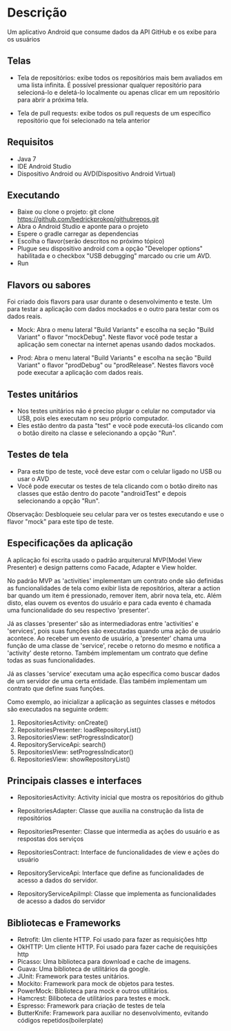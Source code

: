 # Descrição
Um aplicativo Android que consume dados da API GitHub e os exibe para os usuários

## Telas

- Tela de repositórios: exibe todos os repositórios mais bem avaliados em uma lista infinita. 
É possível pressionar qualquer repositório para selecioná-lo e deletá-lo localmente ou apenas clicar
em um repositório para abrir a próxima tela.

- Tela de pull requests: exibe todos os pull requests de um específico repositório que foi selecionado
na tela anterior

## Requisitos

- Java 7
- IDE Android Studio
- Dispositivo Android ou AVD(Dispositivo Android Virtual)

## Executando

- Baixe ou clone o projeto: git clone https://github.com/bedrickprokop/githubrepos.git
- Abra o Android Studio e aponte para o projeto
- Espere o gradle carregar as dependencias
- Escolha o flavor(serão descritos no próximo tópico)
- Plugue seu dispositivo android com a opção "Developer options" habilitada e o checkbox "USB debugging" marcado ou crie um AVD.
- Run

## Flavors ou sabores

Foi criado dois flavors para usar durante o desenvolvimento e teste. Um para testar a aplicação com dados
mockados e o outro para testar com os dados reais.

- Mock: Abra o menu lateral "Build Variants" e escolha na seção "Build Variant" o flavor "mockDebug". 
Neste flavor você pode testar a aplicação sem conectar na internet apenas usando dados mockados.

- Prod: Abra o menu lateral "Build Variants" e escolha na seção "Build Variant" o flavor "prodDebug" ou "prodRelease". 
Nestes flavors você pode executar a aplicação com dados reais.

## Testes unitários

- Nos testes unitários não é preciso plugar o celular no computador via USB, pois eles executam no seu próprio computador. 
- Eles estão dentro da pasta "test" e você pode executá-los clicando com o botão direito na classe e selecionando a opção 
"Run".

## Testes de tela

- Para este tipo de teste, você deve estar com o celular ligado no USB ou usar o AVD
- Você pode executar os testes de tela clicando com o botão direito nas classes que estão dentro do pacote "androidTest"
e depois selecionando a opção "Run".

Observação: Desbloqueie seu celular para ver os testes executando e use o flavor "mock" para este tipo de teste.


## Especificações da aplicação

A aplicação foi escrita usado o padrão arquiterural MVP(Model View Presenter) e design patterns como Facade, Adapter e View holder.

No padrão MVP as 'activities' implementam um contrato onde são definidas as funcionalidades de tela como exibir lista de repositórios, alterar a action bar quando um item é pressionado, remover item, abrir nova tela, etc. Além disto, elas ouvem os eventos do usuário e para cada evento é chamada uma funcionalidade do seu respectivo 'presenter'.

Já as classes 'presenter' são as intermediadoras entre 'activities' e 'services', pois suas funções são executadas quando uma ação de usuário acontece. Ao receber um evento de usuário, a 'presenter' chama uma função de uma classe de 'service', recebe o retorno do mesmo e notifica a 'activity' deste retorno. Também implementam um contrato que define todas as suas funcionalidades.

Já as classes 'service' executam uma ação específica como buscar dados de um servidor de uma certa entidade. Elas também implementam um contrato que define suas funções.

Como exemplo, ao inicializar a aplicação as seguintes classes e métodos são executados na seguinte ordem:

1. RepositoriesActivity: onCreate()
2. RepositoriesPresenter: loadRepositoryList()
3. RepositoriesView: setProgressIndicator()
4. RepositoryServiceApi: search()
5. RepositoriesView: setProgressIndicator()
6. RepositoriesView: showRepositoryList()


## Principais classes e interfaces

- RepositoriesActivity: Activity inicial que mostra os repositórios do github

- RepositoriesAdapter: Classe que auxilia na construção da lista de repositórios

- RepositoriesPresenter: Classe que intermedia as ações do usuário e as respostas dos serviços

- RepositoriesContract: Interface de funcionalidades de view e ações do usuário

- RepositoryServiceApi: Interface que define as funcionalidades de acesso a dados do servidor.

- RepositoryServiceApiImpl: Classe que implementa as funcionalidades de acesso a dados do servidor

## Bibliotecas e Frameworks

- Retrofit: Um cliente HTTP. Foi usado para fazer as requisições http
- OkHTTP: Um cliente HTTP. Foi usado para fazer cache de requisições http
- Picasso: Uma biblioteca para download e cache de imagens. 
- Guava: Uma biblioteca de utilitários da google.
- JUnit: Framework para testes unitários.
- Mockito: Framework para mock de objetos para testes.
- PowerMock: Biblioteca para mock e outros utilitários.
- Hamcrest: Biliboteca de utilitários para testes e mock.
- Espresso: Framework para criação de testes de tela
- ButterKnife: Framework para auxiliar no desenvolvimento, evitando códigos repetidos(boilerplate)

